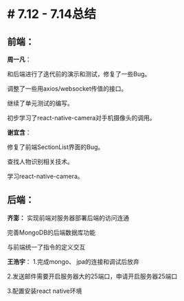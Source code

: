 ﻿# # 7.12 - 7.14总结

## 前端：
**周一凡**：

和后端进行了迭代前的演示和测试，修复了一些Bug。

调整了一些用axios/websocket传值的接口。

继续了单元测试的编写。

初步学习了react-native-camera对手机摄像头的调用。

**谢宜含**：

修复了前端SectionList界面的Bug。

查找人物识别相关技术。

学习react-native-camera。

## 后端：
**齐澎：**
实现前端对服务器部署后端的访问连通

完善MongoDB的后端数据库功能

与前端统一了指令的定义交互

**王浩宇**：
1.完成mongo、 jpa的连接和调试后放弃

2.发送邮件需要开启服务器大的25端口，申请开启服务器25端口

3.配置安装react native环境
